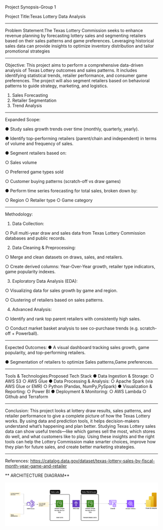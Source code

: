 Project Synopsis-Group 1





Project Title:Texas Lottery Data Analysis
________________________________________
Problem Statement:The Texas Lottery Commission seeks to enhance revenue planning by forecasting lottery sales and segmenting retailers based on their sales patterns and game preferences. Leveraging historical sales data can provide insights to optimize inventory distribution and tailor promotional strategies
________________________________________
Objective:
This project aims to perform a comprehensive data-driven analysis of Texas Lottery outcomes and sales patterns. It includes identifying statistical trends, retailer performance, and consumer game preferences. The project will also segment retailers based on behavioral patterns to guide strategy, marketing, and logistics.
1.	Sales Forecasting
2.	Retailer Segmentation
3.	Trend Analysis
________________________________________
Expanded Scope:

●	Study sales growth trends over time (monthly, quarterly, yearly).

●	Identify top-performing retailers (parent/chain and independent) in terms of volume and frequency of sales.

●	Segment retailers based on:

○	Sales volume

○	Preferred game types sold

○	Customer buying patterns (scratch-off vs draw games)

●	Perform time series forecasting for total sales, broken down by:

○	Region
○	Retailer type
○	Game category

________________________________________
Methodology:
1.	Data Collection:

○	Pull multi-year draw and sales data from Texas Lottery Commission databases and public records.

2.	Data Cleaning & Preprocessing:

○	Merge and clean datasets on draws, sales, and retailers.

○	Create derived columns: Year-Over-Year growth, retailer type indicators, game popularity indexes.

3.	Exploratory Data Analysis (EDA):

○	Visualizing data for sales growth by game and region.

○	Clustering of retailers based on sales patterns. 

4.	Advanced Analysis:

○	Identify and rank top parent retailers with consistently high sales.

○	Conduct market basket analysis to see co-purchase trends (e.g. scratch-off + Powerball).

________________________________________
Expected Outcomes:
●	A visual dashboard tracking sales growth, game popularity, and top-performing retailers.

●	Segmentation of retailers to optimize Sales patterns,Game preferences.

________________________________________
Tools & Technologies:Proposed Tech Stack
●	Data Ingestion & Storage:
○	AWS S3
○	AWS Glue
●	Data Processing & Analysis:
○	Apache Spark (via AWS Glue or EMR)
○	Python (Pandas, NumPy,PySpark)
●	Visualization & Reporting:
○	Power BI
●	Deployment & Monitoring:
○	AWS Lambda
○	Github and Terraform
________________________________________
Conclusion:
This project looks at lottery draw results, sales patterns, and retailer performance to give a complete picture of how the Texas Lottery works. By using data and prediction tools, it helps decision-makers understand what’s happening and plan better.
Studying Texas Lottery sales data can show useful trends—like which games sell the most, which stores do well, and what customers like to play. Using these insights and the right tools can help the Lottery Commission make smarter choices, improve how they plan for future sales, and create better marketing strategies.
________________________________________
References:
https://catalog.data.gov/dataset/texas-lottery-sales-by-fiscal-month-year-game-and-retailer


**
ARCHITECTURE DIAGRAM**







![architecture](architecture.png)
